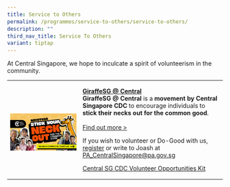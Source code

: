 ```yaml
---
title: Service to Others
permalink: /programmes/service-to-others/service-to-others/
description: ""
third_nav_title: Service To Others
variant: tiptap
---
```

<p>At Central Singapore, we hope to inculcate a spirit of volunteerism in
the community.</p>
<table style="minWidth: 50px">
<colgroup>
<col>
<col>
</colgroup>
<tbody>
<tr>
<td rowspan="1" colspan="1">
<p></p>
<div class="isomer-image-wrapper">
<img style="width: 100%" height="auto" width="100%" alt="" src="/images/G_final.jpg">
</div>
</td>
<td rowspan="1" colspan="1">
<p></p>
<p><strong><a href="/programmes/service-to-others/giraffes-singapore-volunteer-movement/" rel="noopener noreferrer nofollow" target="_blank">GiraffeSG @ Central</a></strong>
<br><strong>GiraffeSG @ Central</strong>&nbsp;is a<strong> movement by Central Singapore CDC</strong> to
encourage individuals to <strong>stick their necks out for the common good</strong>.
<br>
<br><a href="/programmes/service-to-others/giraffes-singapore-volunteer-movement/" rel="noopener noreferrer nofollow" target="_blank">Find out more &gt;</a>
</p>
<p></p>
<p>If you wish to volunteer or Do-Good with us, <a href="https://form.gov.sg/65ee9e79c89f9e178ef44c33" rel="noopener nofollow" target="_blank">register</a> or write
to Joash at <a href="mailto:PA_CentralSingapore@pa.gov.sg" rel="noopener noreferrer nofollow" target="_blank">PA_CentralSingapore@pa.gov.sg</a>
</p>
<p></p>
<p></p>
<p><a href="/files/FINAL_CDC_Volunteer_Opportunities_Kit_2_compressed.pdf" rel="noopener noreferrer nofollow" target="_blank">Central SG CDC Volunteer Opportunities Kit</a>
</p>
</td>
</tr>
</tbody>
</table>
<p></p>